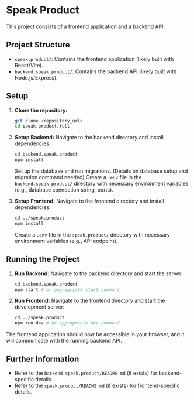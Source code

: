# Speak Product

This project consists of a frontend application and a backend API.

## Project Structure

- `speak.product/`: Contains the frontend application (likely built with React/Vite).
- `backend.speak.product/`: Contains the backend API (likely built with Node.js/Express).

## Setup

1.  **Clone the repository:**
    ```bash
    git clone <repository_url>
    cd speak.product.full
    ```

2.  **Setup Backend:**
    Navigate to the backend directory and install dependencies:
    ```bash
    cd backend.speak.product
    npm install
    ```
    Set up the database and run migrations. (Details on database setup and migration command needed)
    Create a `.env` file in the `backend.speak.product/` directory with necessary environment variables (e.g., database connection string, ports).

3.  **Setup Frontend:**
    Navigate to the frontend directory and install dependencies:
    ```bash
    cd ../speak.product
    npm install
    ```
    Create a `.env` file in the `speak.product/` directory with necessary environment variables (e.g., API endpoint).

## Running the Project

1.  **Run Backend:**
    Navigate to the backend directory and start the server:
    ```bash
    cd backend.speak.product
    npm start # or appropriate start command
    ```

2.  **Run Frontend:**
    Navigate to the frontend directory and start the development server:
    ```bash
    cd ../speak.product
    npm run dev # or appropriate dev command
    ```

The frontend application should now be accessible in your browser, and it will communicate with the running backend API.

## Further Information

-   Refer to the `backend.speak.product/README.md` (if exists) for backend-specific details.
-   Refer to the `speak.product/README.md` (if exists) for frontend-specific details.